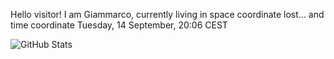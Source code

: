Hello visitor! I am Giammarco, currently living in space coordinate lost... and time coordinate Tuesday, 14 September, 20:06 CEST

![GitHub Stats](https://github-readme-stats.vercel.app/api?username=grcasanova)
